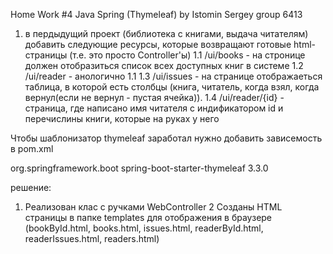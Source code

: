 Home Work #4 Java Spring (Thymeleaf)
by Istomin Sergey group 6413

1. в пердыдущий проект (библиотека с книгами, выдача читателям) добавить следующие ресурсы,
которые возвращают готовые html-страницы (т.е. это просто Controller'ы)
1.1 /ui/books - на стронице должен отобразиться список всех доступных книг в системе
1.2 /ui/reader - анологично 1.1
1.3 /ui/issues - на странице отображаеться таблица, в которой есть столбцы (книга, читатель, когда взял, когда вернул(если не вернул - пустая ячейка)).
1.4 /ui/reader/{id} - страница, где написано имя читателя с индификатором id и перечислины книги, которые на руках у него

Чтобы шаблонизатор thymeleaf заработал нужно добавить зависемость в pom.xml

<!-- https://mvnrepository.com/artifact/org.springframework.boot/spring-boot-starter-thymeleaf -->
<dependency>
    <groupId>org.springframework.boot</groupId>
    <artifactId>spring-boot-starter-thymeleaf</artifactId>
    <version>3.3.0</version>
</dependency>

решение: 
1. Реализован клас с ручками WebController
2 Созданы HTML страницы в папке templates для отображения в браузере (bookById.html, books.html, issues.html, readerById.html, readerIssues.html, readers.html)
